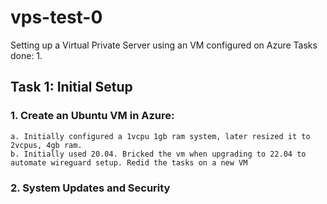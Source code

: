 # vps-test-0
Setting up a Virtual Private Server using an VM configured on Azure
Tasks done:
  1. 
## Task 1: Initial Setup

### 1. Create an Ubuntu VM in Azure:
    a. Initially configured a 1vcpu 1gb ram system, later resized it to 2vcpus, 4gb ram.  
    b. Initially used 20.04. Bricked the vm when upgrading to 22.04 to automate wireguard setup. Redid the tasks on a new VM  

### 2. System Updates and Security
  
